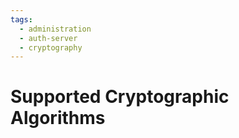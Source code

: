 ```yaml
---
tags:
  - administration
  - auth-server
  - cryptography
---
```


# Supported Cryptographic Algorithms
